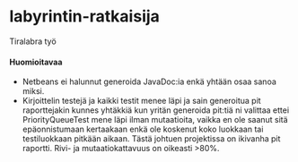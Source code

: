 # labyrintin-ratkaisija
Tiralabra työ
#### Huomioitavaa
* Netbeans ei halunnut generoida JavaDoc:ia enkä yhtään osaa sanoa miksi.
* Kirjoittelin testejä ja kaikki testit menee läpi ja sain generoitua pit raporttejakin kunnes yhtäkkiä kun yritän generoida pit:tiä ni valittaa ettei PriorityQueueTest mene läpi ilman mutaatioita, vaikka en ole saanut sitä epäonnistumaan kertaakaan enkä ole koskenut koko luokkaan tai testiluokkaan pitkään aikaan. Tästä johtuen projektissa on ikivanha pit raportti. Rivi- ja mutaatiokattavuus on oikeasti >80%.
